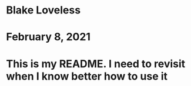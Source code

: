 
# Blake Loveless

# February 8, 2021

# This is my README. I need to revisit when I know better how to use it
